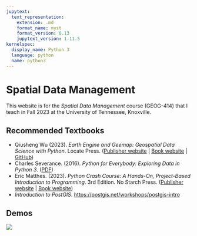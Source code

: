 ```yaml
---
jupytext:
  text_representation:
    extension: .md
    format_name: myst
    format_version: 0.13
    jupytext_version: 1.11.5
kernelspec:
  display_name: Python 3
  language: python
  name: python3
---
```


# Spatial Data Management

This website is for the _Spatial Data Management_ course (GEOG-414) that I teach in Fall 2023 at the University of Tennessee, Knoxville.

## Recommended Textbooks

- Qiusheng Wu (2023). _Earth Engine and Geemap: Geospatial Data Science with Python_. Locate Press. ([Publisher website](https://locatepress.com/book/gee) | [Book website](https://geog-414.gishub.org/) | [GitHub](https://github.com/giswqs/geog-414))
- Charles Severance. (2016). _Python for Everybody: Exploring Data in Python 3_. ([PDF](https://www.py4e.com/book))
- Eric Matthes. (2023). _Python Crash Course: A Hands-On, Project-Based Introduction to Programming_. 3rd Edition. No Starch Press. ([Publisher website](https://nostarch.com/python-crash-course-3rd-edition) | [Book website](https://ehmatthes.github.io/pcc_3e))
- _Introduction to PostGIS_. https://postgis.net/workshops/postgis-intro

## Demos

![](https://i.imgur.com/ZfZCdhL.png)

